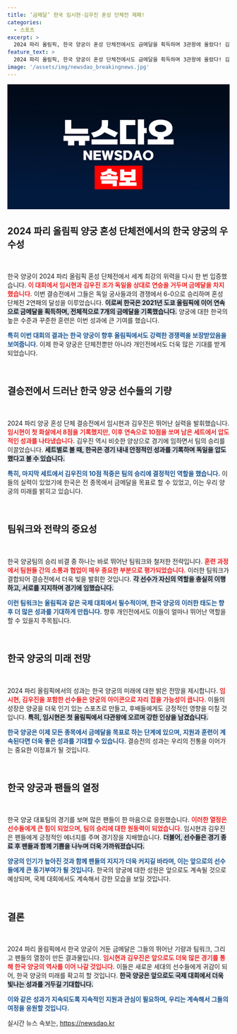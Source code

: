 ```yaml
---
title: ‘금메달’ 한국 임시현·김우진 혼성 단체전 제패!
categories:
  - 스포츠
excerpt: >
  2024 파리 올림픽, 한국 양궁이 혼성 단체전에서도 금메달을 획득하며 3관왕에 올랐다! 김우진은 통산 4번째 금메달로 역대 최다 보유자 대열에 합류하며, 임시현은 첫 올림픽에서 다관왕의 영광을 안았다.
feature_text: >
  2024 파리 올림픽, 한국 양궁이 혼성 단체전에서도 금메달을 획득하며 3관왕에 올랐다! 김우진은 통산 4번째 금메달로 역대 최다 보유자 대열에 합류하며, 임시현은 첫 올림픽에서 다관왕의 영광을 안았다.
image: '/assets/img/newsdao_breakingnews.jpg'
---
```


<p><img src="/assets/img/newsdao_breakingnews.jpg" alt="flaretime 속보" /></p>

<h2 data-ke-size="size26">2024 파리 올림픽 양궁 혼성 단체전에서의 한국 양궁의 우수성</h2>

<p data-ke-size="size16">&nbsp;</p>

<p>한국 양궁이 2024 파리 올림픽 혼성 단체전에서 세계 최강의 위력을 다시 한 번 입증했습니다. <b><span style="color: #ee2323;">이 대회에서 임시현과 김우진 조가 독일을 상대로 연승을 거두며 금메달을 차지했습니다.</span></b> 이번 결승전에서 그들은 독일 궁사들과의 경쟁에서 6-0으로 승리하며 혼성 단체전 2연패의 달성을 이루었습니다. <b><span style="background-color: #21538527;">이로써 한국은 2021년 도쿄 올림픽에 이어 연속으로 금메달을 획득하며, 전체적으로 7개의 금메달을 기록했습니다.</span></b> 양궁에 대한 한국의 높은 수준과 꾸준한 훈련은 이번 성과에 큰 기여를 했습니다.</p>

<p><b><span style="color: #1a5490;">특히 이번 대회의 결과는 한국 양궁이 향후 올림픽에서도 강력한 경쟁력을 보장받았음을 보여줍니다.</span></b> 이제 한국 양궁은 단체전뿐만 아니라 개인전에서도 더욱 많은 기대를 받게 되었습니다.</p>

<p data-ke-size="size16">&nbsp;</p>

<h2 data-ke-size="size26">결승전에서 드러난 한국 양궁 선수들의 기량</h2>

<p data-ke-size="size16">&nbsp;</p>

<p>2024 파리 양궁 혼성 단체 결승전에서 임시현과 김우진은 뛰어난 실력을 발휘했습니다. <b><span style="color: #ee2323;">임시현이 첫 화살에서 8점을 기록했지만, 이후 연속으로 10점을 쏘며 남은 세트에서 압도적인 성과를 나타냈습니다.</span></b> 김우진 역시 비슷한 양상으로 경기에 임하면서 팀의 승리를 이끌었습니다. <b><span style="background-color: #21538527;">세트별로 볼 때, 한국은 경기 내내 안정적인 성과를 기록하며 독일을 압도했다고 볼 수 있습니다.</span></b></p>

<p><b><span style="color: #1a5490;">특히, 마지막 세트에서 김우진의 10점 적중은 팀의 승리에 결정적인 역할을 했습니다.</span></b> 이들의 실력이 있었기에 한국은 전 종목에서 금메달을 목표로 할 수 있었고, 이는 우리 양궁의 미래를 밝히고 있습니다.</p>

<p data-ke-size="size16">&nbsp;</p>

<h2 data-ke-size="size26">팀워크와 전략의 중요성</h2>

<p data-ke-size="size16">&nbsp;</p>

<p>한국 양궁팀의 승리 비결 중 하나는 바로 뛰어난 팀워크와 철저한 전략입니다. <b><span style="color: #ee2323;">훈련 과정에서 팀원들 간의 소통과 협업이 매우 중요한 부분으로 평가되었습니다.</span></b> 이러한 팀워크가 결합되어 결승전에서 더욱 빛을 발휘한 것입니다. <b><span style="background-color: #21538527;">각 선수가 자신의 역할을 충실히 이행하고, 서로를 지지하며 경기에 임했습니다.</span></b></p>

<p><b><span style="color: #1a5490;">이런 팀워크는 올림픽과 같은 국제 대회에서 필수적이며, 한국 양궁의 이러한 태도는 향후 더 많은 성과를 기대하게 만듭니다.</span></b> 향후 개인전에서도 이들이 얼마나 뛰어난 역할을 할 수 있을지 주목됩니다.</p>

<p data-ke-size="size16">&nbsp;</p>

<h2 data-ke-size="size26">한국 양궁의 미래 전망</h2>

<p data-ke-size="size16">&nbsp;</p>

<p>2024 파리 올림픽에서의 성과는 한국 양궁의 미래에 대한 밝은 전망을 제시합니다. <b><span style="color: #ee2323;">임시현, 김우진을 포함한 선수들은 양궁의 아이콘으로 자리 잡을 가능성이 큽니다.</span></b> 이들의 성장은 양궁을 더욱 인기 있는 스포츠로 만들고, 후배들에게도 긍정적인 영향을 미칠 것입니다. <b><span style="background-color: #21538527;">특히, 임시현은 첫 올림픽에서 다관왕에 오르며 강한 인상을 남겼습니다.</span></b></p>

<p><b><span style="color: #1a5490;">한국 양궁은 이제 모든 종목에서 금메달을 목표로 하는 단계에 있으며, 지원과 훈련이 계속된다면 더욱 좋은 성과를 기대할 수 있습니다.</span></b> 결승전의 성과는 우리의 전통을 이어가는 중요한 이정표가 될 것입니다.</p>

<p data-ke-size="size16">&nbsp;</p>

<h2 data-ke-size="size26">한국 양궁과 팬들의 열정</h2>

<p data-ke-size="size16">&nbsp;</p>

<p>한국 양궁 대표팀의 경기를 보며 많은 팬들이 한 마음으로 응원했습니다. <b><span style="color: #ee2323;">이러한 열정은 선수들에게 큰 힘이 되었으며, 팀의 승리에 대한 원동력이 되었습니다.</span></b> 임시현과 김우진은 팬들에게 긍정적인 에너지를 주며 경기장을 지배했습니다. <b><span style="background-color: #21538527;">더불어, 선수들은 경기 종료 후 팬들과 함께 기쁨을 나누며 더욱 가까워졌습니다.</span></b></p>

<p><b><span style="color: #1a5490;">양궁의 인기가 높아진 것과 함께 팬들의 지지가 더욱 커지길 바라며, 이는 앞으로의 선수들에게 큰 동기부여가 될 것입니다.</span></b> 한국의 양궁에 대한 성원은 앞으로도 계속될 것으로 예상되며, 국제 대회에서도 계속해서 강한 모습을 보일 것입니다.</p>

<p data-ke-size="size16">&nbsp;</p>

<h2 data-ke-size="size26">결론</h2>

<p data-ke-size="size16">&nbsp;</p>

<p>2024 파리 올림픽에서 한국 양궁이 거둔 금메달은 그들의 뛰어난 기량과 팀워크, 그리고 팬들의 열정이 만든 결과물입니다. <b><span style="color: #ee2323;">임시현과 김우진은 앞으로도 더욱 많은 경기를 통해 한국 양궁의 역사를 이어 나갈 것입니다.</span></b> 이들은 새로운 세대의 선수들에게 귀감이 되어, 한국 양궁의 미래를 확고히 할 것입니다. <b><span style="background-color: #21538527;">한국 양궁은 앞으로도 국제 대회에서 더욱 빛나는 성과를 거두길 기대합니다.</span></b></p>

<p><b><span style="color: #1a5490;">이와 같은 성과가 지속되도록 지속적인 지원과 관심이 필요하며, 우리는 계속해서 그들의 여정을 응원할 것입니다.</span></b></p>
실시간 뉴스 속보는, <a href="https://newsdao.kr" rel="dofollow">https://newsdao.kr</a>


